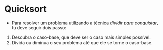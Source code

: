 # Quicksort
* Para resolver um problema utilizando a técnica _dividir para conquistar_, tu deve seguir dois passo:
1. Descubra o caso-base, que deve ser o caso mais simples possível.
2. Divida ou diminua o seu problema até que ele se torne o caso-base.

